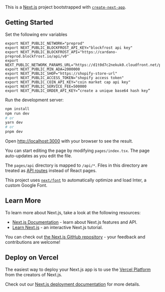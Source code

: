 This is a [Next.js](https://nextjs.org/) project bootstrapped with [`create-next-app`](https://github.com/vercel/next.js/tree/canary/packages/create-next-app).

## Getting Started

Set the following env variables
```
export NEXT_PUBLIC_NETWORK="preprod"
export NEXT_PUBLIC_BLOCKFROST_API_KEY="blockfrost api key"
export NEXT_PUBLIC_BLOCKFROST_API="https://cardano-preprod.blockfrost.io/api/v0"
export NEXT_PUBLIC_NETWORK_PARAMS_URL="https://d1t0d7c2nekuk0.cloudfront.net/preprod.json"
export NEXT_PUBLIC_MIN_ADA=2000000
export NEXT_PUBLIC_SHOP="https://shopify-store-url"
export NEXT_PUBLIC_ACCESS_TOKEN="shopify access token"
export NEXT_PUBLIC_COIN_API_KEY="coin market cap api key"
export NEXT_PUBLIC_SERVICE_FEE=500000
export NEXT_PUBLIC_ORDER_API_KEY=”create a unique base64 hash key”
```

Run the development server:

```bash
npm install
npm run dev
# or
yarn dev
# or
pnpm dev
```

Open [http://localhost:3000](http://localhost:3000) with your browser to see the result.

You can start editing the page by modifying `pages/index.tsx`. The page auto-updates as you edit the file.

The `pages/api` directory is mapped to `/api/*`. Files in this directory are treated as [API routes](https://nextjs.org/docs/api-routes/introduction) instead of React pages.

This project uses [`next/font`](https://nextjs.org/docs/basic-features/font-optimization) to automatically optimize and load Inter, a custom Google Font.

## Learn More

To learn more about Next.js, take a look at the following resources:

- [Next.js Documentation](https://nextjs.org/docs) - learn about Next.js features and API.
- [Learn Next.js](https://nextjs.org/learn) - an interactive Next.js tutorial.

You can check out [the Next.js GitHub repository](https://github.com/vercel/next.js/) - your feedback and contributions are welcome!

## Deploy on Vercel

The easiest way to deploy your Next.js app is to use the [Vercel Platform](https://vercel.com/new?utm_medium=default-template&filter=next.js&utm_source=create-next-app&utm_campaign=create-next-app-readme) from the creators of Next.js.

Check out our [Next.js deployment documentation](https://nextjs.org/docs/deployment) for more details.
